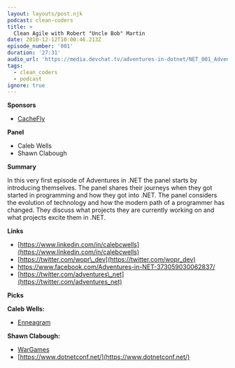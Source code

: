 ```yaml
---
layout: layouts/post.njk
podcast: clean-coders
title: >
  Clean Agile with Robert "Uncle Bob" Martin
date: 2010-12-12T10:00:46.213Z
episode_number: '001'
duration: '27:31'
audio_url: 'https://media.devchat.tv/adventures-in-dotnet/NET_001_Adventures_in_NET.mp3'
tags:
  - clean_coders
  - podcast
ignore: true
---
```

**Sponsors**

- [CacheFly](https://www.cachefly.com/)

**Panel**

- Caleb Wells
- Shawn Clabough

**Summary**

In this very first episode of Adventures in .NET the panel starts by introducing themselves. The panel shares their journeys when they got started in programming and how they got into .NET. The panel considers the evolution of technology and how the modern path of a programmer has changed. They discuss what projects they are currently working on and what projects excite them in .NET.

**Links**

- [https://www.linkedin.com/in/calebcwells](https://www.linkedin.com/in/calebcwells)
- [https://twitter.com/wopr\_dev](https://twitter.com/wopr_dev)
- [https://www.facebook.com/Adventures-in-NET-373059030062837/       ](https://www.facebook.com/Adventures-in-NET-373059030062837/)
- [https://twitter.com/adventures\_net](https://twitter.com/adventures_net)

**Picks**

**Caleb Wells:**

- [Enneagram](https://www.enneagraminstitute.com/type-descriptions)

**Shawn Clabough:**

- [WarGames](https://www.imdb.com/title/tt0086567/)
- [https://www.dotnetconf.net/](https://www.dotnetconf.net/)
